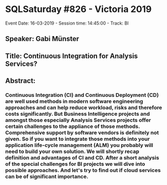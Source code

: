 # SQLSaturday #826 - Victoria 2019
Event Date: 16-03-2019 - Session time: 14:45:00 - Track: BI
## Speaker: Gabi Münster
## Title: Continuous Integration for Analysis Services?
## Abstract:
### Continuous Integration (CI) and Continuous Deployment (CD) are well used methods in modern software engineering approaches and can help reduce workload, risks and therefore costs significantly. But Business Intelligence projects and amongst those especially Analysis Services projects offer certain challenges to the appliance of those methods. Comprehensive support by software vendors is definitely not given. So if you want to integrate those methods into your application life-cycle management (ALM) you probably will need to build your own solution. We will shortly recap definition and advantages of CI and CD. After a short analysis of the special challenges for BI projects we will dive into possible approaches. And let's try to find out if cloud services can be of significant importance.
